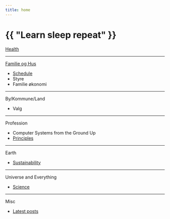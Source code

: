 ```yaml
---
title: home
---
```

# {{ "Learn sleep repeat" }}

[Health](/2024/07/11/yoga.html)

---

[Familie og Hus](/2025/01/28/hus.html)
* [Schedule](https://github.com/streamcode9/os/blob/main/README.md)
* Styre
* Familie økonomi

---

By/Kommune/Land
* Valg

---

Profession
* Computer Systems from the Ground Up
* [Principles](https://github.com/streamcode9/software-design/blob/master/README.md)

---

Earth
* [Sustainability](https://en.wikipedia.org/wiki/Sustainability)

---

Universe and Everything
* [Science](/2024/01/02/science.html)

---

Misc
* [Latest posts](/pages/blog)
